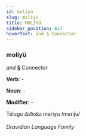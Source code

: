 ```yaml
---
id: moliyü
slug: moliyü
title: MOLİYÜ
sidebar_position: 617
hoverText: and § Connector
---
```


### moliyü

*and* **§** Connector

**Verb**: -

**Noun**: -

**Modifier**: -

Telugu మరియు mariyu /maɾiju/

*Dravidian Language Family*